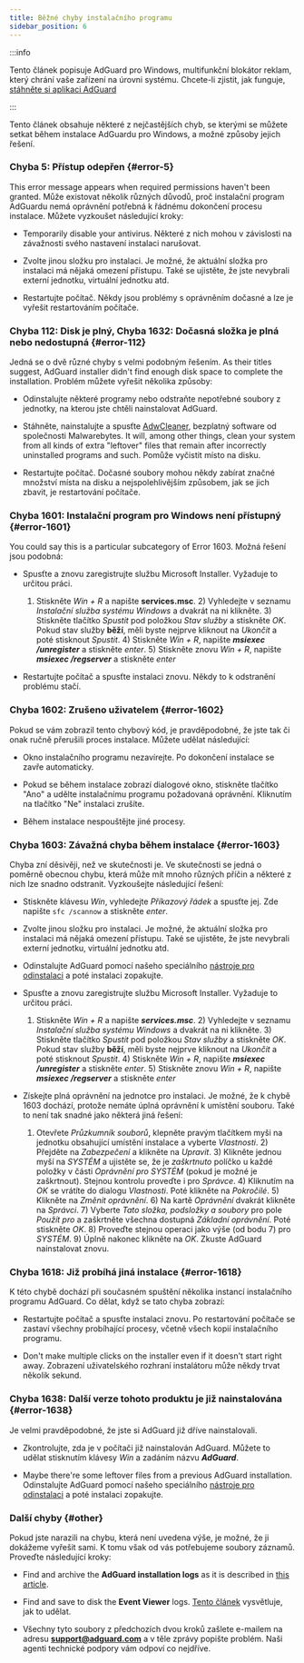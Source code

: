 ```yaml
---
title: Běžné chyby instalačního programu
sidebar_position: 6
---
```


:::info

Tento článek popisuje AdGuard pro Windows, multifunkční blokátor reklam, který chrání vaše zařízení na úrovni systému. Chcete-li zjistit, jak funguje, [stáhněte si aplikaci AdGuard](https://agrd.io/download-kb-adblock)

:::

Tento článek obsahuje některé z nejčastějších chyb, se kterými se můžete setkat během instalace AdGuardu pro Windows, a možné způsoby jejich řešení.

### Chyba 5: Přístup odepřen {#error-5}

This error message appears when required permissions haven't been granted. Může existovat několik různých důvodů, proč instalační program AdGuardu nemá oprávnění potřebná k řádnému dokončení procesu instalace. Můžete vyzkoušet následující kroky:

- Temporarily disable your antivirus. Některé z nich mohou v závislosti na závažnosti svého nastavení instalaci narušovat.

- Zvolte jinou složku pro instalaci. Je možné, že aktuální složka pro instalaci má nějaká omezení přístupu. Také se ujistěte, že jste nevybrali externí jednotku, virtuální jednotku atd.

- Restartujte počítač. Někdy jsou problémy s oprávněním dočasné a lze je vyřešit restartováním počítače.

### Chyba 112: Disk je plný, Chyba 1632: Dočasná složka je plná nebo nedostupná {#error-112}

Jedná se o dvě různé chyby s velmi podobným řešením. As their titles suggest, AdGuard installer didn't find enough disk space to complete the installation. Problém můžete vyřešit několika způsoby:

- Odinstalujte některé programy nebo odstraňte nepotřebné soubory z jednotky, na kterou jste chtěli nainstalovat AdGuard.

- Stáhněte, nainstalujte a spusťte [AdwCleaner](http://www.bleepingcomputer.com/download/adwcleaner/), bezplatný software od společnosti Malwarebytes. It will, among other things, clean your system from all kinds of extra "leftover" files that remain after incorrectly uninstalled programs and such. Pomůže vyčistit místo na disku.

- Restartujte počítač. Dočasné soubory mohou někdy zabírat značné množství místa na disku a nejspolehlivějším způsobem, jak se jich zbavit, je restartování počítače.

### Chyba 1601: Instalační program pro Windows není přístupný {#error-1601}

You could say this is a particular subcategory of Error 1603. Možná řešení jsou podobná:

- Spusťte a znovu zaregistrujte službu Microsoft Installer. Vyžaduje to určitou práci.

    1) Stiskněte *Win + R* a napište **services.msc**. 2) Vyhledejte v seznamu *Instalační služba systému Windows* a dvakrát na ni klikněte. 3) Stiskněte tlačítko *Spustit* pod položkou *Stav služby* a stiskněte *OK*. Pokud stav služby **běží**, měli byste nejprve kliknout na *Ukončit* a poté stisknout *Spustit*. 4) Stiskněte *Win + R*, napište ***msiexec /unregister*** a stiskněte *enter*. 5) Stiskněte znovu *Win + R*, napište ***msiexec /regserver*** a stiskněte *enter*

- Restartujte počítač a spusťte instalaci znovu. Někdy to k odstranění problému stačí.

### Chyba 1602: Zrušeno uživatelem {#error-1602}

Pokud se vám zobrazil tento chybový kód, je pravděpodobné, že jste tak či onak ručně přerušili proces instalace. Můžete udělat následující:

- Okno instalačního programu nezavírejte. Po dokončení instalace se zavře automaticky.

- Pokud se během instalace zobrazí dialogové okno, stiskněte tlačítko "Ano" a udělte instalačnímu programu požadovaná oprávnění. Kliknutím na tlačítko "Ne" instalaci zrušíte.

- Během instalace nespouštějte jiné procesy.

### Chyba 1603: Závažná chyba během instalace {#error-1603}

Chyba zní děsivěji, než ve skutečnosti je. Ve skutečnosti se jedná o poměrně obecnou chybu, která může mít mnoho různých příčin a některé z nich lze snadno odstranit. Vyzkoušejte následující řešení:

- Stiskněte klávesu *Win*, vyhledejte *Příkazový řádek* a spusťte jej. Zde napište `sfc /scannow` a stiskněte *enter*.

- Zvolte jinou složku pro instalaci. Je možné, že aktuální složka pro instalaci má nějaká omezení přístupu. Také se ujistěte, že jste nevybrali externí jednotku, virtuální jednotku atd.

- Odinstalujte AdGuard pomocí našeho speciálního [nástroje pro odinstalaci](../../installation#advanced) a poté instalaci zopakujte.

- Spusťte a znovu zaregistrujte službu Microsoft Installer. Vyžaduje to určitou práci.

    1) Stiskněte *Win + R* a napište ***services.msc***. 2) Vyhledejte v seznamu *Instalační služba systému Windows* a dvakrát na ni klikněte. 3) Stiskněte tlačítko *Spustit* pod položkou *Stav služby* a stiskněte *OK*. Pokud stav služby **běží**, měli byste nejprve kliknout na *Ukončit* a poté stisknout *Spustit*. 4) Stiskněte *Win + R*, napište ***msiexec /unregister*** a stiskněte *enter*. 5) Stiskněte znovu *Win + R*, napište ***msiexec /regserver*** a stiskněte *enter*

- Získejte plná oprávnění na jednotce pro instalaci. Je možné, že k chybě 1603 dochází, protože nemáte úplná oprávnění k umístění souboru. Také to není tak snadné jako některá jiná řešení:

    1) Otevřete *Průzkumník souborů*, klepněte pravým tlačítkem myši na jednotku obsahující umístění instalace a vyberte *Vlastnosti*. 2) Přejděte na *Zabezpečení* a klikněte na *Upravit*. 3) Klikněte jednou myší na *SYSTÉM* a ujistěte se, že je *zaškrtnuto* políčko u každé položky v části *Oprávnění pro SYSTÉM* (pokud je možné je zaškrtnout). Stejnou kontrolu proveďte i pro *Správce*. 4) Kliknutím na *OK* se vrátíte do dialogu *Vlastnosti*. Poté klikněte na *Pokročilé*. 5) Klikněte na *Změnit oprávnění*. 6) Na kartě *Oprávnění* dvakrát klikněte na *Správci*. 7) Vyberte *Tato složka, podsložky a soubory* pro pole *Použít pro* a zaškrtněte všechna dostupná *Základní oprávnění*. Poté stiskněte *OK*. 8) Proveďte stejnou operaci jako výše (od bodu 7) pro *SYSTÉM*. 9) Úplně nakonec klikněte na *OK*. Zkuste AdGuard nainstalovat znovu.

### Chyba 1618: Již probíhá jiná instalace {#error-1618}

K této chybě dochází při současném spuštění několika instancí instalačního programu AdGuard. Co dělat, když se tato chyba zobrazí:

- Restartujte počítač a spusťte instalaci znovu. Po restartování počítače se zastaví všechny probíhající procesy, včetně všech kopií instalačního programu.

- Don't make multiple clicks on the installer even if it doesn't start right away. Zobrazení uživatelského rozhraní instalátoru může někdy trvat několik sekund.

### Chyba 1638: Další verze tohoto produktu je již nainstalována {#error-1638}

Je velmi pravděpodobné, že jste si AdGuard již dříve nainstalovali.

- Zkontrolujte, zda je v počítači již nainstalován AdGuard. Můžete to udělat stisknutím klávesy *Win* a zadáním názvu ***AdGuard***.

- Maybe there're some leftover files from a previous AdGuard installation. Odinstalujte AdGuard pomocí našeho speciálního [nástroje pro odinstalaci](../../installation#advanced) a poté instalaci zopakujte.

### Další chyby {#other}

Pokud jste narazili na chybu, která není uvedena výše, je možné, že ji dokážeme vyřešit sami. K tomu však od vás potřebujeme soubory záznamů. Proveďte následující kroky:

- Find and archive the **AdGuard installation logs** as it is described in [this article](../installation-logs).

- Find and save to disk the **Event Viewer** logs. [Tento článek](../system-logs) vysvětluje, jak to udělat.

- Všechny tyto soubory z předchozích dvou kroků zašlete e-mailem na adresu **support@adguard.com** a v těle zprávy popište problém. Naši agenti technické podpory vám odpoví co nejdříve.
